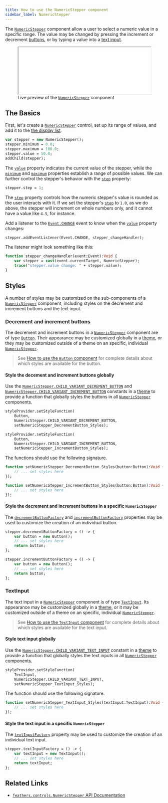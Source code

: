 ```yaml
---
title: How to use the NumericStepper component
sidebar_label: NumericStepper
---
```


The [`NumericStepper`](https://api.feathersui.com/current/feathers/controls/NumericStepper.html) component allow a user to select a numeric value in a specific range. The value may be changed by pressing the increment or decrement [buttons](./button.md), or by typing a value into a [text input](./text-input.md).

<figure>
<iframe src="/learn/haxe-openfl/samples/numeric-stepper.html" width="100%" height="150"></iframe>
<figcaption>Live preview of the <a href="https://api.feathersui.com/current/feathers/controls/NumericStepper.html"><code>NumericStepper</code></a> component</figcaption>
</figure>

## The Basics

First, let's create a [`NumericStepper`](https://api.feathersui.com/current/feathers/controls/NumericStepper.html) control, set up its range of values, and add it to the [the display list](https://books.openfl.org/openfl-developers-guide/display-programming/basics-of-display-programming.html).

```haxe
var stepper = new NumericStepper();
stepper.minimum = 0.0;
stepper.maximum = 100.0;
stepper.value = 50.0;
addChild(stepper);
```

The [`value`](https://api.feathersui.com/current/feathers/controls/NumericStepper.html#value) property indicates the current value of the stepper, while the [`minimum`](https://api.feathersui.com/current/feathers/controls/NumericStepper.html#minimum) and [`maximum`](https://api.feathersui.com/current/feathers/controls/NumericStepper.html#maximum) properties establish a range of possible values. We can further control the stepper's behavior with the [`step`](https://api.feathersui.com/current/feathers/controls/NumericStepper.html#step) property:

```haxe
stepper.step = 1;
```

The [`step`](https://api.feathersui.com/current/feathers/controls/NumericStepper.html#step) property controls how the numeric stepper's value is rounded as the user interacts with it. If we set the stepper's [`step`](https://api.feathersui.com/current/feathers/controls/NumericStepper.html#step) to `1.0`, as we do above, the stepper will increment on whole numbers only, and it cannot have a value like `4.5`, for instance.

Add a listener to the [`Event.CHANGE`](/api-reference/feathers/controls/NumericStepper.html#event:change) event to know when the [`value`](https://api.feathersui.com/current/feathers/controls/NumericStepper.html#value) property changes:

```haxe
stepper.addEventListener(Event.CHANGE, stepper_changeHandler);
```

The listener might look something like this:

```haxe
function stepper_changeHandler(event:Event):Void {
    var stepper = cast(event.currentTarget, NumericStepper);
    trace("stepper.value change: " + stepper.value);
}
```

## Styles

A number of styles may be customized on the sub-components of a [`NumericStepper`](https://api.feathersui.com/current/feathers/controls/NumericStepper.html) component, including styles on the decrement and increment buttons and the text input.

### Decrement and increment buttons

The decrement and increment buttons in a [`NumericStepper`](https://api.feathersui.com/current/feathers/controls/NumericStepper.html) component are of type [`Button`](./button.md). Their appearance may be customized globally in a [theme](./themes.md), or they may be customized outside of a theme on an specific, individual [`NumericStepper`](https://api.feathersui.com/current/feathers/controls/NumericStepper.html).

> See [How to use the `Button` component](./button.md#styles) for complete details about which styles are available for the button.

#### Style the decement and increment buttons globally

Use the [`NumericStepper.CHILD_VARIANT_DECREMENT_BUTTON`](https://api.feathersui.com/current/feathers/controls/NumericStepper.html#CHILD_VARIANT_DECREMENT_BUTTON) and [`NumericStepper.CHILD_VARIANT_INCREMENT_BUTTON`](https://api.feathersui.com/current/feathers/controls/NumericStepper.html#CHILD_VARIANT_INCREMENT_BUTTON) constants in a [theme](./themes.md) to provide a function that globally styles the buttons in all [`NumericStepper`](https://api.feathersui.com/current/feathers/controls/NumericStepper.html) components.

```haxe
styleProvider.setStyleFunction(
    Button,
    NumericStepper.CHILD_VARIANT_DECREMENT_BUTTON,
    setNumericStepper_DecrementButton_Styles);

styleProvider.setStyleFunction(
    Button,
    NumericStepper.CHILD_VARIANT_INCREMENT_BUTTON,
    setNumericStepper_IncrementButton_Styles);
```

The functions should use the following signature.

```haxe
function setNumericStepper_DecrementButton_Styles(button:Button):Void {
    // ... set styles here
});

function setNumericStepper_IncrementButton_Styles(button:Button):Void {
    // ... set styles here
});
```

#### Style the decrement and increment buttons in a specific `NumericStepper`

The [`decrementButtonFactory`](https://api.feathersui.com/current/feathers/controls/NumericStepper.html#decrementButtonFactory) and [`incrementButtonFactory`](https://api.feathersui.com/current/feathers/controls/NumericStepper.html#incrementButtonFactory) properties may be used to customize the creation of an individual button.

```haxe
stepper.decrementButtonFactory = () -> {
    var button = new Button();
    // ... set styles here
    return button;
};

stepper.incrementButtonFactory = () -> {
    var button = new Button();
    // ... set styles here
    return button;
};
```

### TextInput

The text input in a [`NumericStepper`](https://api.feathersui.com/current/feathers/controls/NumericStepper.html) component is of type [`TextInput`](./text-input.md). Its appearance may be customized globally in a [theme](./themes.md), or it may be customized outside of a theme on an specific, individual [`NumericStepper`](https://api.feathersui.com/current/feathers/controls/NumericStepper.html).

> See [How to use the `TextInput` component](./text-input.md#styles) for complete details about which styles are available for the text input.

#### Style text input globally

Use the [`NumericStepper.CHILD_VARIANT_TEXT_INPUT`](https://api.feathersui.com/current/feathers/controls/NumericStepper.html#CHILD_VARIANT_TEXT_INPUT) constant in a [theme](./themes.md) to provide a function that globally styles the text inputs in all [`NumericStepper`](https://api.feathersui.com/current/feathers/controls/NumericStepper.html) components.

```haxe
styleProvider.setStyleFunction(
    TextInput,
    NumericStepper.CHILD_VARIANT_TEXT_INPUT,
    setNumericStepper_TextInput_Styles);
```

The function should use the following signature.

```haxe
function setNumericStepper_TextInput_Styles(textInput:TextInput):Void {
    // ... set styles here
});
```

#### Style the text input in a specific `NumericStepper`

The [`textInputFactory`](https://api.feathersui.com/current/feathers/controls/NumericStepper.html#textInputFactory) property may be used to customize the creation of an individual text input.

```haxe
stepper.textInputFactory = () -> {
    var textInput = new TextInput();
    // ... set styles here
    return textInput;
};
```

## Related Links

- [`feathers.controls.NumericStepper` API Documentation](https://api.feathersui.com/current/feathers/controls/NumericStepper.html)
